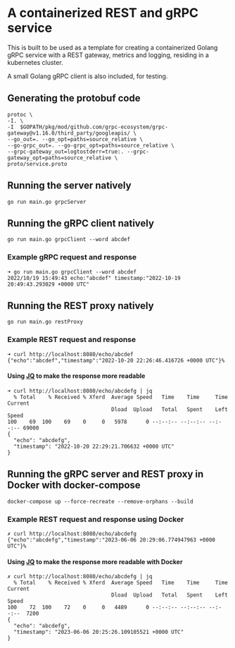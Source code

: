 # A containerized REST and gRPC service

This is built to be used as a template for creating a containerized Golang gRPC
service with a REST gateway, metrics and logging, residing in a kubernetes cluster.

A small Golang gRPC client is also included, for testing.

## Generating the protobuf code

```shell
protoc \
-I. \
-I  $GOPATH/pkg/mod/github.com/grpc-ecosystem/grpc-gateway@v1.16.0/third_party/googleapis/ \
--go_out=. --go_opt=paths=source_relative \
--go-grpc_out=. --go-grpc_opt=paths=source_relative \
--grpc-gateway_out=logtostderr=true:. --grpc-gateway_opt=paths=source_relative \
proto/service.proto
```

## Running the server natively

```shell
go run main.go grpcServer
```

## Running the gRPC client natively

```shell
go run main.go grpcClient --word abcdef
```

### Example gRPC request and response

```shell
➜ go run main.go grpcClient --word abcdef
2022/10/19 15:49:43 echo:"abcdef" timestamp:"2022-10-19 20:49:43.293029 +0000 UTC"
```

## Running the REST proxy natively

```shell
go run main.go restProxy
```

### Example REST request and response

```shell
➜ curl http://localhost:8080/echo/abcdef
{"echo":"abcdef","timestamp":"2022-10-20 22:26:46.416726 +0000 UTC"}%
```

#### Using [JQ](https://github.com/stedolan/jq) to make the response more readable

```shell
➜ curl http://localhost:8080/echo/abcdefg | jq
  % Total    % Received % Xferd  Average Speed   Time    Time     Time  Current
                                 Dload  Upload   Total   Spent    Left  Speed
100    69  100    69    0     0   5978      0 --:--:-- --:--:-- --:--:-- 69000
{
  "echo": "abcdefg",
  "timestamp": "2022-10-20 22:29:21.706632 +0000 UTC"
}
```

## Running the gRPC server and REST proxy in Docker with docker-compose

```shell
docker-compose up --force-recreate --remove-orphans --build
```

### Example REST request and response using Docker

```shell
✗ curl http://localhost:8080/echo/abcdefg
{"echo":"abcdefg","timestamp":"2023-06-06 20:29:06.774947963 +0000 UTC"}%
```

#### Using [JQ](https://github.com/stedolan/jq) to make the response more readable with Docker

```shell
✗ curl http://localhost:8080/echo/abcdefg | jq
  % Total    % Received % Xferd  Average Speed   Time    Time     Time  Current
                                 Dload  Upload   Total   Spent    Left  Speed
100    72  100    72    0     0   4489      0 --:--:-- --:--:-- --:--:--  7200
{
  "echo": "abcdefg",
  "timestamp": "2023-06-06 20:25:26.109105521 +0000 UTC"
}
```
